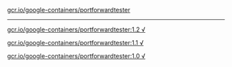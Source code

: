 [gcr.io/google-containers/portforwardtester](https://hub.docker.com/r/anjia0532/portforwardtester/tags/) 

----
[gcr.io/google-containers/portforwardtester:1.2 √](https://hub.docker.com/r/anjia0532/google-containers.portforwardtester/tags/)

[gcr.io/google-containers/portforwardtester:1.1 √](https://hub.docker.com/r/anjia0532/google-containers.portforwardtester/tags/)

[gcr.io/google-containers/portforwardtester:1.0 √](https://hub.docker.com/r/anjia0532/google-containers.portforwardtester/tags/)

